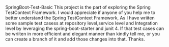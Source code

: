 SpringBoot-Test-Basic
This project is the part of exploring the Spring TestContext Framework.
I would appreciate  if anyone of you help me to better understand the Spring TestContext Framework, 
As I have wriiten some sample test casess at repository level,service level and Integration level by leveraging the 
spring-boot-starter and junit 4.
If that test cases can be wriiten in more efficient and elegant manner than kindly tell me, or you can create a branch of it and add those changes into that.
Thanks.
